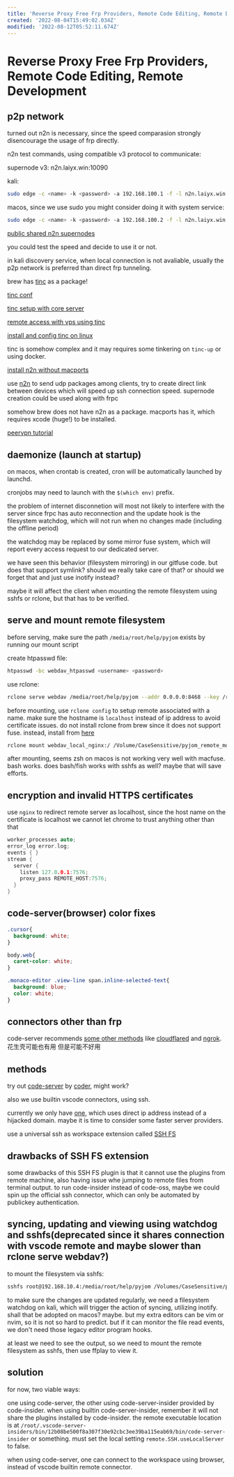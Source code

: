 ```yaml
---
title: 'Reverse Proxy Free Frp Providers, Remote Code Editing, Remote Development'
created: '2022-08-04T15:49:02.034Z'
modified: '2022-08-12T05:52:11.674Z'
---
```


# Reverse Proxy Free Frp Providers, Remote Code Editing, Remote Development

## p2p network

turned out n2n is necessary, since the speed comparasion strongly disencourage the usage of frp directly.

n2n test commands, using compatible v3 protocol to communicate:

supernode v3: n2n.laiyx.win:10090


kali:
```bash
sudo edge -c <name> -k <password> -a 192.168.100.1 -f -l n2n.laiyx.win:10090
```

macos, since we use sudo you might consider doing it with system service:
```bash
sudo edge -c <name> -k <password> -a 192.168.100.2 -f -l n2n.laiyx.win:10090
```

[public shared n2n supernodes](http://www.supernode.ml/)

you could test the speed and decide to use it or not.

in kali discovery service, when local connection is not avaliable, usually the p2p network is preferred than direct frp tunneling.

brew has [tinc](https://www.xmodulo.com/how-to-install-and-configure-tinc-vpn.html) as a package!

[tinc conf](https://tinc-vpn.org/documentation/tinc.conf.5)

[tinc setup with core server](https://chanix.github.io/TincCookbook/examples/1-HowToInstallTincOnUbuntu1604.html)

[remote access with vps using tinc](https://zhuanlan.zhihu.com/p/419173153)

[install and config tinc on linux](https://www.xmodulo.com/how-to-install-and-configure-tinc-vpn.html)

tinc is somehow complex and it may requires some tinkering on `tinc-up` or using docker.

[install n2n without macports](https://www.jianshu.com/p/559c1e582724)

use [n2n](https://github.com/ntop/n2n) to send udp packages among clients, try to create direct link between devices which will speed up ssh connection speed. supernode creation could be used along with frpc

somehow brew does not have n2n as a package. macports has it, which requires xcode (huge!) to be installed.

[peervpn tutorial](https://peervpn.net/)

## daemonize (launch at startup)

on macos, when crontab is created, cron will be automatically launched by launchd.

cronjobs may need to launch with the `$(which env)` prefix.

the problem of internet disconnetion will most not likely to interfere with the server since frpc has auto reconnection and the update hook is the filesystem watchdog, which will not run when no changes made (including the offline period)

the watchdog may be replaced by some mirror fuse system, which will report every access request to our dedicated server.

we have seen this behavior (filesystem mirroring) in our gitfuse code. but does that support symlink? should we really take care of that? or should we forget that and just use inotify instead?

maybe it will affect the client when mounting the remote filesystem using sshfs or rclone, but that has to be verified.

## serve and mount remote filesystem

before serving, make sure the path `/media/root/help/pyjom` exists by running our mount script

create htpasswd file:

```bash
htpasswd -bc webdav_htpasswd <username> <password>

```

use rclone:

```bash
rclone serve webdav /media/root/help/pyjom --addr 0.0.0.0:8468 --key /root/.local/share/code-server/localhost.key --cert /root/.local/share/code-server/localhost.crt --htpasswd /root/Desktop/works/sync_git_repos/remote_deploys/webdav_htpasswd -L
```

before mounting, use `rclone config` to setup remote associated with a name. make sure the hostname is `localhost` instead of ip address to avoid certificate issues. do not install rclone from brew since it does not support fuse. instead, install from [here](https://rclone.org/downloads/)

```bash
rclone mount webdav_local_nginx:/ /Volume/CaseSensitive/pyjom_remote_mountpoint --ca-cert /Users/jamesbrown/Desktop/works/host_discovery_ssh_local_connect/certificates/localhost.crt
```
after mounting, seems zsh on macos is not working very well with macfuse. bash works. does bash/fish works with sshfs as well? maybe that will save efforts.

## encryption and invalid HTTPS certificates

use `nginx` to redirect remote server as localhost, since the host name on the certificate is localhost we cannot let chrome to trust anything other than that

```c
worker_processes auto;
error_log error.log;
events { }
stream {
  server {
    listen 127.0.0.1:7576;
    proxy_pass REMOTE_HOST:7576;
  }
}
```

## code-server(browser) color fixes

```css
.cursor{
  background: white;
}

body.web{
  caret-color: white;
}

.monaco-editor .view-line span.inline-selected-text{
  background: blue;
  color: white;
}
```

## connectors other than frp

code-server recommends [some other methods](https://coder.com/docs/code-server/latest/guide#external-authentication) like [cloudflared](https://github.com/cloudflare/cloudflared#installing-cloudflared) and [ngrok](https://dashboard.ngrok.com/login). 花生壳可能也有用 但是可能不好用

## methods

try out [code-server](https://github.com/coder/code-server) by [coder](https://coder.com/), might work?

also we use builtin vscode connectors, using ssh.

currently we only have [one](https://www.idonglei.com/free-frp), which uses direct ip address instead of a hijacked domain. maybe it is time to consider some faster server providers.

use a universal ssh as workspace extension called [SSH FS](https://marketplace.visualstudio.com/items?itemName=Kelvin.vscode-sshfs)

## drawbacks of SSH FS extension

some drawbacks of this SSH FS plugin is that it cannot use the plugins from remote machine, also having issue whe jumping to remote files from terminal output. to run code-insider instead of code-oss, maybe we could spin up the official ssh connector, which can only be automated by publickey authentication.

## syncing, updating and viewing using watchdog and sshfs(deprecated since it shares connection with vscode remote and maybe slower than rclone serve webdav?)

to mount the filesystem via sshfs:

```bash
sshfs root@192.168.10.4:/media/root/help/pyjom /Volumes/CaseSensitive/pyjom_remote_mountpoint -o follow_symlinks
```

to make sure the changes are updated regularly, we need a filesystem watchdog on kali, which will trigger the action of syncing, utilizing inotify. shall that be adopted on macos? maybe. but my extra editors can be vim or nvim, so it is not so hard to predict. but if it can monitor the file read events, we don't need those legacy editor program hooks.

at least we need to see the output, so we need to mount the remote filesystem as sshfs, then use ffplay to view it.

## solution

for now, two viable ways:

one using code-server, the other using code-server-insider provided by code-insider. when using builtin code-server-insider, remember it will not share the plugins installed by code-insider. the remote executable location is at `/root/.vscode-server-insiders/bin/12b08be500f8a307f30e92cbc3ee39ba115eab69/bin/code-server-insider` or something. must set the local setting `remote.SSH.useLocalServer` to false.

when using code-server, one can connect to the workspace using browser, instead of vscode builtin remote connector.
